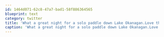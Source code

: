 ```yaml
---
id: 1464d071-62c8-47a7-bad1-58f886364565
blueprint: text
category: twitter
title: 'What a great night for a solo paddle down Lake Okanagan.Love these late-summer nights'
caption: 'What a great night for a solo paddle down Lake Okanagan.Love these late-summer nights'
---
```


